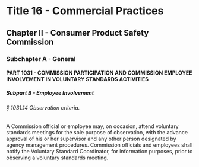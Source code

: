 
# Title 16 - Commercial Practices
## Chapter II - Consumer Product Safety Commission
### Subchapter A - General
#### PART 1031 - COMMISSION PARTICIPATION AND COMMISSION EMPLOYEE INVOLVEMENT IN VOLUNTARY STANDARDS ACTIVITIES
##### Subpart B - Employee Involvement
###### § 1031.14 Observation criteria.

A Commission official or employee may, on occasion, attend voluntary standards meetings for the sole purpose of observation, with the advance approval of his or her supervisor and any other person designated by agency management procedures. Commission officials and employees shall notify the Voluntary Standard Coordinator, for information purposes, prior to observing a voluntary standards meeting.
